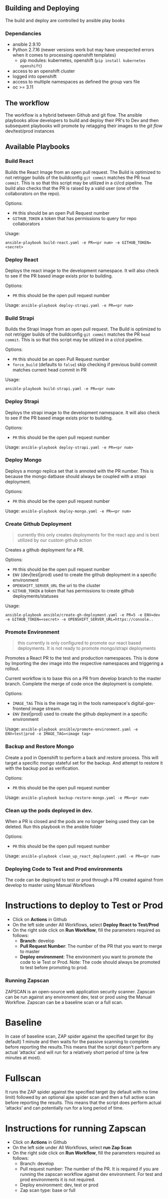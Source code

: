## Building and Deploying

The build and deploy are controlled by ansible play books

### Dependancies

- ansible 2.9.10
- Python 2.7.16 (newer versions work but may have unexpected errors when it comes to processing openshift templates)
  - pip modules: kubernetes, openshift (`pip install kubernetes openshift`)
- access to an openshift cluster
- logged into openshift
- access to multiple namespaces as defined the group vars file
- oc >= 3.11


## The workflow

The workflow is a hybrid between Github and git flow. The ansible playbooks allow developers to build and deploy their PR's to Dev and then subsequent playbooks will promote by retagging their images to the _git flow_ dev/test/prod instances 


## Available Playbooks 
### Build React
Builds the React Image from an open pull request. The Build is optimized to not retrigger builds of the buildconfig `git commit` matches the PR `head commit`. This is so that this script may be utilized in a ci/cd pipeline. The build also checks that the PR is raised by a valid user (one of the collaborators on the repo).

Options: 
- `PR` <number> this should be an open Pull Request number
- `GITHUB_TOKEN` <string> a token that has permissions to query for repo collaborators
 
Usage:

`ansible-playbook build-react.yaml -e PR=<pr num> -e GITHUB_TOKEN=<secret>`


### Deploy React

Deploys the react image to the development namespace. It will also check to see if the PR based image exists prior to building. 

Options:
- `PR` <number> this should be the open pull request number

Usage:
`ansible-playbook deploy-strapi.yaml -e PR=<pr num>`

### Build Strapi

Builds the Strapi Image from an open pull request. The Build is optimized to not retrigger builds of the buildconfig `git commit` matches the PR `head commit`. This is so that this script may be utilized in a ci/cd pipeline. 

Options: 
- `PR` <number> this should be an open Pull Request number
- `force_build` <boolean> (defaults to `false`) skip checking if previous build commit matches current head commit in PR 

Usage:

`ansible-playbook build-strapi.yaml -e PR=<pr num>`


### Deploy Strapi

Deploys the strapi image to the development namespace. It will also check to see if the PR based image exists prior to building. 

Options:
- `PR` <number> this should be the open pull request number

Usage:
`ansible-playbook deploy-strapi.yaml -e PR=<pr num>`

### Deploy Mongo

Deploys a mongo replica set that is annoted with the PR number. This is because the mongo datbase should always be coupled with a strapi deployment. 

Options:
- `PR` <number> this should be the open pull request number

Usage:
`ansible-playbook deploy-mongo.yaml -e PR=<pr num>`

### Create Github Deployment
> currently this only creates deployments for the react app and is best utilized by our custom github action

Creates a github deployment for a PR. 

Options:
- `PR` <number> this should be the open pull request number
- `ENV` <string> (dev|test|prod) used to create the github deployment in a specific environment
- `OPENSHIFT_SERVER_URL` <string> the uri to the cluster 
- `GITHUB_TOKEN` <string> a token that has permissions to create github deployments/statuses

Usage:

`ansible-playbook ansible/create-gh-deployment.yaml -e PR=5 -e ENV=dev -e GITHUB_TOKEN=<secret> -e OPENSHIFT_SERVER_URL=https://console..`

### Promote Environment
> this currently is only configured to promote our react based deployments. It is not ready to promote mongo/strapi deployments

Promotes a React PR to the test and production namespaces. This is done by Importing the dev image into the respective namespaces and triggering a rollout. 

Current workflow is to base this on a PR from develop branch to the master branch. Complete the merge of code once the deployment is complete.

Options:
- `IMAGE_TAG` <string> This is the image tag in the tools namespace's digital-gov-frontend image stream.
- `ENV` <string> (test|prod) used to create the github deployment in a specific environment

Usage:
`ansible-playbook ansible/promote-environment.yaml -e ENV=test|prod -e IMAGE_TAG=<image tag>`

### Backup and Restore Mongo
Create a pod in Openshift to perform a back and restore process. This will target a specific mongo stateful set for the backup. And attempt to restore it with the backup pod as verification. 

Options:
- `PR` <number> this should be the open pull request number

Usage:
`ansible-playbook backup-restore-mongo.yaml -e PR=<pr num>`


### Clean up the pods deployed in dev.
When a PR is closed and the pods are no longer being used they can be deleted. Run this playbook in the ansible folder

Options:
- `PR` <number> this should be the open pull request number

Usage:
`ansible-playbook clean_up_react_deployment.yaml -e PR=<pr num>`


### Deploying Code to Test and Prod environments
The code can be deployed to test or prod through a PR created against from develop to master using  Manual Workflows 
 
# Instructions to deploy to Test or Prod
- Click on **Actions** in Github
- On the left side under All Workflows, select **Deploy React to Test/Prod**
- On the right side click on **Run Workflow**, fill the parameters required as follows:
  - **Branch**: develop
  - **Pull Request Number**: The number of the PR that you want to merge to master
  - **Deploy environment**: The environment you want to promote the code to ie Test or Prod. 
    Note: The code should always be promoted to test before promoting to prod.


### Running Zapscan
ZAPSCAN is an open-source web application security scanner. Zapscan can be run against any environment dev, test or prod using the Manual Workflow. Zapscan can be a baseline scan or a full scan. 

# Baseline
 In case of baseline scan, ZAP spider against the specified target for (by default) 1 minute and then waits for the passive scanning to complete before reporting the results.This means that the script doesn't perform any actual ‘attacks’ and will run for a relatively short period of time (a few minutes at most).

# Fullscan
It runs the ZAP spider against the specified target (by default with no time limit) followed by an optional ajax spider scan and then a full active scan before reporting the results.
This means that the script does perform actual ‘attacks’ and can potentially run for a long period of time.

# Instructions for running Zapscan
- Click on **Actions** in Github
- On the left side under All Workflows, select **run Zap Scan**
- On the right side click on **Run Workflow**, fill the parameters required as follows:
  - Branch: develop
  - Pull request number: The number of the PR. It is required if you are running the zapscan workflow against dev environment. For test and prod environments it is not required.
  - Deploy environment: dev, test or prod
  - Zap scan type: base or full
  
